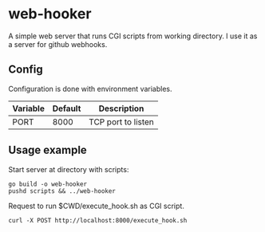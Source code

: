 web-hooker
==========

A simple web server that runs CGI scripts from working directory. I use it as a server for github webhooks.

## Config

Configuration is done with environment variables.

| Variable | Default | Description |
| -------- | ------- | ----------- |
| PORT | 8000 | TCP port to listen |

## Usage example

Start server at directory with scripts:
```shell
go build -o web-hooker
pushd scripts && ../web-hooker
```

Request to run $CWD/execute_hook.sh as CGI script.

```shell
curl -X POST http://localhost:8000/execute_hook.sh
```
